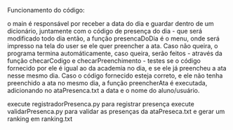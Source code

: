 Funcionamento do código:

o main é responsável por receber a data do dia e guardar dentro de um dicionário, juntamente com o código de presença do dia - que será modificado todo dia
então, a função presencaDoDia é o menu, onde será impresso na tela do user se ele quer preencher a ata. Caso não queira, o programa termina automáticamente, 
caso queira, serão feitos - através da função checarCodigo e checarPreenchimento - testes se o código fornecido por ele é igual ao da academia no dia, e se 
ele já preencheu a ata nesse mesmo dia. Caso o código fornecido esteja correto, e ele não tenha preenchido a ata no mesmo dia, a função preencherAta é executada, 
adicionando no ataPresenca.txt a data e o nome do aluno/usuário.

execute registradorPresenca.py para registrar presença
execute validarPresenca.py para validar as presenças da ataPreseca.txt e gerar um ranking em ranking.txt
